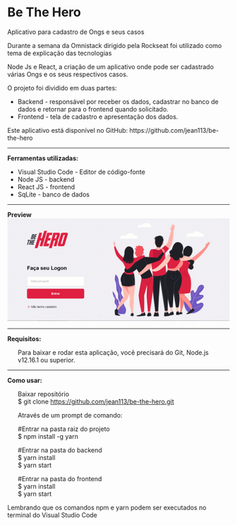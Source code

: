 # Be The Hero
Aplicativo para cadastro de Ongs e seus casos
<p>
Durante a semana da Omnistack dirigido pela Rockseat foi utilizado como tema de explicação das tecnologias

Node Js e React, a criação de um aplicativo onde pode ser cadastrado várias Ongs e os seus respectivos casos. </br>

O projeto foi dividido em duas partes: </br>
<ul>
  <li>Backend - responsável por receber os dados, cadastrar no banco de dados e retornar para o frontend quando solicitado.</li>

  <li>Frontend - tela de cadastro e apresentação dos dados.</li>
</ul>

</p>

<p>
Este aplicativo está disponível no GitHub: https://github.com/jean113/be-the-hero
</p>

<hr/>
<b>Ferramentas utilizadas:</b>

<ul>
  <li>Visual Studio Code - Editor de código-fonte</li>
  <li>Node JS - backend </li>
  <li>React JS - frontend</li>
  <li>SqLite - banco de dados</li>
</ul>

</p>

<hr/>

<p>

<b>Preview</b></br>
<img src = "https://github.com/jean113/be-the-hero/blob/master/frontend/src/preview/preview.gif" />

</p>

<hr/>

<p>
<b>Requisitos:</b><br/>
<ul>Para baixar e rodar esta aplicação, você precisará  do Git, Node.js v12.16.1 ou superior.</ul>
</p>

<hr/>

<p>
<b>Como usar:</b><br/>
<ul>

Baixar repositório</br>
$ git clone https://github.com/jean113/be-the-hero.git</br>

Através de um prompt de comando:

#Entrar na pasta raiz do projeto </br>
$ npm install -g yarn

#Entrar na pasta do backend</br>
$ yarn install</br>
$ yarn start

#Entrar na pasta do frontend</br>
$ yarn install</br>
$ yarn start

</ul>

Lembrando que os comandos npm e yarn podem ser executados no terminal do Visual Studio Code
</p>

